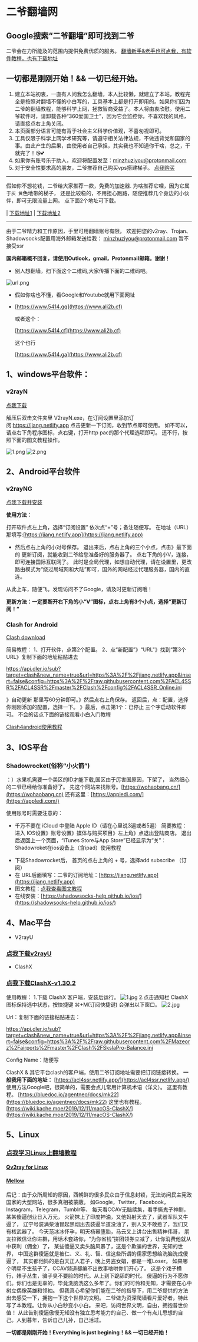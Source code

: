# 二爷翻墙网

## Google搜索“二爷翻墙”即可找到二爷
二爷会在力所能及的范围内提供免费优质的服务。
[翻墙新手&老手也可点我，有软件教程，也有下载地址](https://tlanyan.me/v2ray-clients-download/)
## 一切都是刚刚开始！&&  一切已经开始。
1. 建立本站初衷，一直有人问我怎么翻墙，本人比较懒，就建立了本站，教程完全是按照对翻墙不懂的小白写的，工具基本上都是打开即用的。如果你们因为二爷的翻墙教程，能够科学上网，拯救智商受益了。本人将由衷欣慰。使用二爷软件时，请卸载各种“360爱国卫士”，因为它会监控你，不喜欢我的风格，请直接点右上角关闭。
2. 本页面部分语言可能有背于社会主义科学价值观，不喜匆视即可。
3. 工具仅限于科学上网学术研究等，请遵守相关法律法规，不做违背党和国家的事。由此产生的后果，由使用者自己承担，其实我也不知道你干啥，总之，干就完了！😘💕
4. 如果你有账号乐于助人，欢迎将配置发至：[minzhuziyou@protonmail.com](minzhuziyou@protonmail.com)
5. 对于安全性要求高的朋友，二爷推荐自己购买vps搭建梯子。
[点我购买](https://app.cloudcone.com/?ref=2616)
----------------------------------------------------------------------------------------------------------------

假如你不想花钱，二爷给大家推荐一款，免费的加速器.
为啥推荐它哩，因为它属于`灰 黄`色地带的梯子，
还是比较稳的，不用担心跑路，随便推荐几个身边的小伙伴，即可无限流量上网。
点下面2个地址可下载。

| [下载地址1](https://web.lanshuapi.com/aff/aDz6M)     | [下载地址2](https://jsq.laihuluwa.com/aff/aDz6M)

---------------------------------------------------------------------------------------------------------------------



 由于二爷精力和工作原因，手里可用翻墙账号有限，
 欢迎把您的v2ray、Trojan、Shadowsocks配置用海外邮箱发送给我：
[minzhuziyou@protonmail.com](minzhuziyou@protonmail.com)
 暂不接受ssr
 
**国内邮箱概不回复，请使用Outlook，gmail，Protonmail邮箱。谢谢！**


* 别人想翻墙，扫下面这个二维码,大家传播下面的二维码吧。

![url.png](https://i.loli.net/2019/11/05/VcNaIKUyJ7twsSf.png)


*  假如你啥也不懂，看Google和Youtube就用下面网址

*  [https://www.5414.gq](https://www.ali2b.cf) 

   或者这个：
   
   [https://www.5414.cf](https://www.ali2b.cf)
   
   这个也行

   [https://www.5414.ga](https://www.ali2b.cf)
   
## 1、windows平台软件： 
### v2rayN

[点我下载](https://proxy.freecdn.workers.dev?url=https%3A%2F%2Fpan.1808.ga%2FWindows%2Fv2rayN.zip)

解压后双击文件夹里 V2rayN.exe，在订阅设置里添加订阅:https://jiang.netlify.app 
点击更新一下订阅，收到节点即可使用。
如不可以，请点右下角程序图标，点右键，打开http pac的那个代理选项即可。
还不行，按照下面的图文教程操作。


![1.png](https://i.loli.net/2019/04/25/5cc12d036ad65.png)
![2.png](https://i.loli.net/2019/04/25/5cc12d03c15fb.png)

## 2、Android平台软件

### v2rayNG

[点我下载并安装](https://proxy.freecdn.workers.dev?url=https%3A%2F%2Fpan.1808.ga%2FAndroid%2Fv2rayNG.apk)


**使用方法：**

打开软件点左上角，选择“订阅设置”
依次点“+”号；备注随便写。
在地址（URL）那填写:[https://jiang.netlify.app](https://jiang.netlify.app)
* 然后点右上角的小对号保存。
退出来后，点右上角的三个小点，点击》最下面的 更新订阅，就能收到二爷给您准备好的服务器了。
    点右下角的小V，连接，即可连接国际互联网了。
此时是全局代理，如想自动代理，请在设置里，更改路由模式为“绕过局域网和大陆”即可，国外的网站经过代理服务器，国内的直连。

从此上车，随便飞。发现访问不了Google，请及时更新订阅哦！

**更新方法：一定要断开右下角的小“V”图标，点右上角有3个小点，选择“更新订阅！”**

### Clash for Android

[Clash download](https://proxy.freecdn.workers.dev?url=https%3A%2F%2Fpan.1808.ga%2FAndroid%2FClashForAndroid-v2.1.6.apk)

简易教程：
1、打开软件，点第2个配置。
2、点“新配置”》“URL"》找到“第3个URL》复制下面的地址粘贴进去

https://api.dler.io/sub?target=clash&new_name=true&url=https%3A%2F%2Fjiang.netlify.app&insert=false&config=https%3A%2F%2Fraw.githubusercontent.com%2FACL4SSR%2FACL4SSR%2Fmaster%2FClash%2Fconfig%2FACL4SSR_Online.ini

》自动更新 那里写60分钟即可。》然后点右上角保存。
返回后，点：配置，选择你刚刚添加的配置，选择一下。
》最后，点击第1个：已停止 三个字启动软件即可。
不会的话点下面的链接观看小白入门教程

[Clash4android使用教程](https://proxy.freecdn.workers.dev?url=https%3A%2F%2Fpan.1808.ga%2FAndroid%2Fclash4android.mp4)

##  3、IOS平台 

### Shadowrocket(俗称“小火箭”)
：）水果机需要一个美区的ID才能下载,国区由于厉害国原因，下架了， 当然细心的二爷已经给你准备好了。
先这个网站来找账号。[https://wohaobang.cn/](https://wohaobang.cn)
还有这里：[https://appledi.com/](https://appledi.com/)

使用账号时需要注意的：
- 千万不要在 iCloud 中登陆 Apple ID（请在心里说3遍或者5遍）
简要教程：
进入 IOS设置》账号设置》媒体与购买项目》左上角》点退出登陆商店。
退出后返回上一个页面，“iTunes Store与App Store”已经显示为“关”：
Shadowroket在ios设备上（含ipad）使用教程
* 下载Shadowrocket后， 首页的点右上角的 + 号，选择add subscribe （订阅）
* 在 URL后面填写：二爷的订阅地址：[https://jiang.netlify.app](https://jiang.netlify.app)
* 图文教程：[点我查看图文教程](https://v2sx.github.io/Help/iOS.html)
* 在线安装：[https://shadowsocks-help.github.io/ios/](https://shadowsocks-help.github.io/ios/)

## 4、Mac平台 

- V2rayU
### [点我下载v2rayU](https://tlanyan.me/download.php?filename=/v2/macos/v2rayU-v3.0-preview.app.zip)

- ClashX
### [点我下载ClashX-v1.30.2](https://tlanyan.me/download.php?filename=/v2/macos/clashX-v1.31.3.dmg)
使用教程：
1.下载 ClashX 客户端，安装后运行。
![1.jpg](https://i.loli.net/2019/11/20/uNGrjl2noCL1f5B.jpg)
2.点击通知栏 ClashX 图标保持选中状态，按快捷键 ⌘+M(订阅快捷键)
会弹出以下窗口。
![2.jpg](https://i.loli.net/2019/11/20/8eB13mRbFuszwxg.jpg)

Url：复制下面的链接粘贴进去：

https://api.dler.io/sub?target=clash&new_name=true&url=https%3A%2F%2Fjiang.netlify.app&insert=false&config=https%3A%2F%2Fraw.githubusercontent.com%2FMazeorz%2Fairports%2Fmaster%2FClash%2FSkslaPro-Balance.ini


Config Name：随便写

ClashX & 其它平台clash的客户端，使用二爷订阅地址需要把订阅链接转换。
**一般我用下面的地址：**
[https://acl4ssr.netlify.app/](https://acl4ssr.netlify.app/)
使用方法Google吧，很简单的，需要会点儿常用计算机术语（洋文）。
这里有教程。
[https://bluedoc.io/agentneo/docs/mk22](https://bluedoc.io/agentneo/docs/mk22)
这里也有教程。
[https://wiki.kache.moe/2019/12/11/macOS-ClashX/](https://wiki.kache.moe/2019/12/11/macOS-ClashX/)

## 5、Linux



### [点我学习Linux上翻墙教程](https://github.com/V2Sx/v2rayL)

#### [Qv2ray for Linux](https://tlanyan.me/download.php?filename=/v2/linux/Qv2ray.v2.7.0-pre1-x64.AppImage)
#### [Mellow](https://tlanyan.me/download.php?filename=/v2/linux/Mellow-0.1.22.AppImage)

后记：由于众所周知的原因，西朝鲜的很多民众由于信息封锁，无法访问民主宪政国家的大型网站，很多真相被蒙蔽。 如Google，Twitter，Facebook，Instagram，Telegram，Tumblr等、 每天看CCAV无脑续集，看手撕鬼子神剧，某某傻逼创业日入万元， 火箭抹上了印度神油，又他妈射天去了，武器军队又牛逼了， 辽宁号装满柴油冒起黑烟出去装逼半道没油了，别人又不敢惹了，我们又有核武器了。 今天范冰冰怀孕，明天杨幂堕胎，马云又上讲台出售精神伟哥， 朋友拉微信让你进群，用话术套路你，“为你省钱”拼团领券立减了，让你消费他就从中获利（佣金）了， 某些傻逼又卖头脑风暴了，这是个欺骗的世界，无知的世界， 中国这群傻逼就是被仁、义、礼、智、信这些所谓的儒家思想给洗脑洗成傻逼了， 其实都他妈的是白天正人君子，晚上男盗女娼，都是一堆Loser。 如果哪个明星不生孩子了，CCAV频道都编不出故事啥哄你们开心了。 这是个戏子横行，婊子丛生，骗子臭不要脸的时代。从上到下跪舔的时代。 傻逼的行为不愿你们。你们也是无辜的，毕竟洗脑洗这么多年了。你们的可怜和无知，才需要在心中树立偶像英雄和领袖。 但我真心希望你们能在二爷的指导下，用二爷提供的方法出去感受一下，拥抱一下这个世界的文明。 二爷做为资深爬墙看片爱好者，特此写了本教程。让你从小白秒变小小白。 来吧，访问世界文明，自由，拥抱普世价值！ 从此告别傻逼傲慢无知没有独立思考能力的自己、做一个有点儿思想的自己。人到暮年，告诉自己儿孙，自己活过。

**一切都是刚刚开始！Everything is just begining！&& 一切已经开始！**
